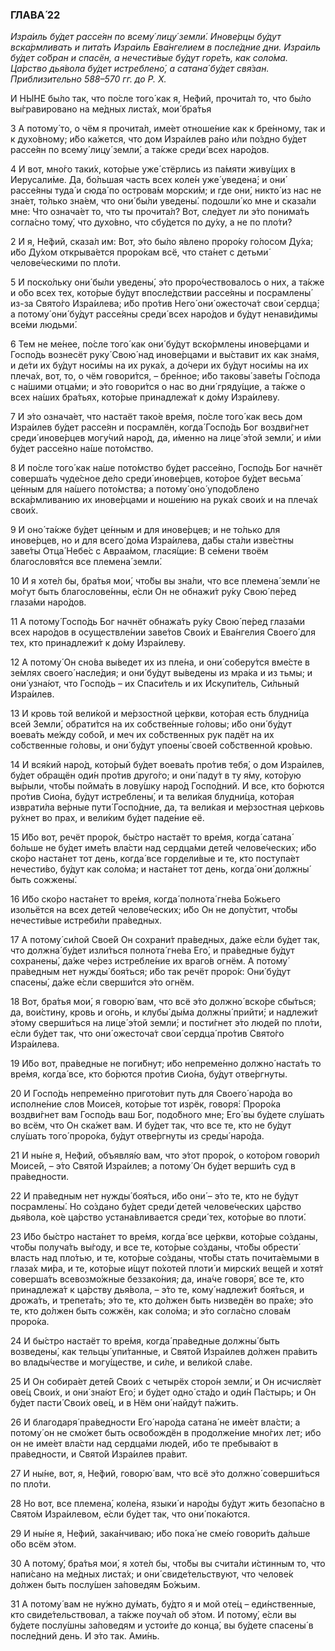 ### ГЛАВА́ 22

_Изра́иль бу́дет рассе́ян по всему́ лицу́ земли́. Инове́рцы бу́дут вска́рмливать и пита́ть Изра́иль Ева́нгелием в после́дние дни. Изра́иль бу́дет со́бран и спасён, а нечести́вые бу́дут горе́ть, как соло́ма. Ца́рство дья́вола бу́дет истреблено́, а сатана́ бу́дет свя́зан. Приблизительно 588–570 гг. до Р. Х._

И НЫ́НЕ бы́ло так, что по́сле того́ как я, Не́фий, прочита́л то, что бы́ло вы́гравировано на ме́дных листа́х, мои́ бра́тья

3 А потому́ то, о чём я прочита́л, име́ет отноше́ние как к бре́нному, так и к духо́вному; и́бо ка́жется, что дом Изра́илев ра́но и́ли по́здно бу́дет рассе́ян по всему́ лицу́ земли́, а та́кже среди́ всех наро́дов.

4 И вот, мно́го таки́х, кото́рые уже́ стёрлись из па́мяти живу́щих в Иерусали́ме. Да, бо́льшая часть всех коле́н уже́ уведена́; и они́ рассе́яны туда́ и сюда́ по острова́м морски́м; и где они́, никто́ из нас не зна́ет, то́лько зна́ем, что они́ бы́ли уведены́. подошли́ ко мне и сказа́ли мне: Что означа́ет то, что ты прочита́л? Вот, сле́дует ли э́то понима́ть согла́сно тому́, что духо́вно, что сбу́дется по ду́ху, а не по пло́ти?

2 И я, Не́фий, сказа́л им: Вот, э́то бы́ло я́влено проро́ку го́лосом Ду́ха; и́бо Ду́хом открыва́ется проро́кам всё, что ста́нет с детьми́ челове́ческими по пло́ти.

5 И поско́льку они́ бы́ли уведены́, э́то проро́чествовалось о них, а та́кже и о́бо всех тех, кото́рые бу́дут впосле́дствии рассе́яны и посрамлены́ из-за Свято́го Изра́илева; и́бо про́тив Него́ они́ ожесточа́т свои́ сердца́; а потому́ они́ бу́дут рассе́яны среди́ всех наро́дов и бу́дут ненави́димы все́ми людьми́.

6 Тем не ме́нее, по́сле того́ как они́ бу́дут вско́рмлены инове́рцами и Госпо́дь вознесёт руку́ Свою́ над инове́рцами и вы́ставит их как зна́мя, и де́ти их бу́дут носи́мы на их рука́х, а до́чери их бу́дут носи́мы на их плеча́х, вот, то, о чём говори́тся, – бре́нное; и́бо таковы́ заве́ты Го́спода с на́шими отца́ми; и э́то говори́тся о нас во дни́ гряду́щие, а та́кже о всех на́ших бра́тьях, кото́рые принадлежа́т к до́му Изра́илеву.

7 И э́то означа́ет, что настаёт тако́е вре́мя, по́сле того́ как весь дом Изра́илев бу́дет рассе́ян и посрамлён, когда́ Госпо́дь Бог воздви́гнет среди́ инове́рцев могу́чий наро́д, да, и́менно на лице́ э́той земли́, и и́ми бу́дет рассе́яно на́ше пото́мство.

8 И по́сле того́ как на́ше пото́мство бу́дет рассе́яно, Госпо́дь Бог начнёт соверша́ть чуде́сное де́ло среди́ инове́рцев, кото́рое бу́дет весьма́ це́нным для на́шего пото́мства; а потому́ оно́ уподо́блено вска́рмливанию их инове́рцами и ноше́нию на рука́х свои́х и на плеча́х свои́х.

9 И оно́ та́кже бу́дет це́нным и для инове́рцев; и не то́лько для инове́рцев, но и для всего́ до́ма Изра́илева, да́бы ста́ли изве́стны заве́ты Отца́ Небе́с с Авраа́мом, глася́щие: В се́мени твоём благословя́тся все племена́ земли́.

10 И я хоте́л бы, бра́тья мои́, что́бы вы зна́ли, что все племена́ земли́ не мо́гут быть благослове́нны, е́сли Он не обнажи́т ру́ку Свою́ пе́ред глаза́ми наро́дов.

11 А потому́ Госпо́дь Бог начнёт обнажа́ть ру́ку Свою́ пе́ред глаза́ми всех наро́дов в осуществле́нии заве́тов Свои́х и Ева́нгелия Своего́ для тех, кто принадлежи́т к до́му Изра́илеву.

12 А потому́ Он сно́ва вы́ведет их из пле́на, и они́ соберу́тся вме́сте в зе́млях своего́ насле́дия; и они́ бу́дут вы́ведены из мра́ка и из тьмы; и они́ узна́ют, что Госпо́дь – их Спаси́тель и их Искупи́тель, Си́льный Изра́илев.

13 И кровь той вели́кой и ме́рзостной це́ркви, кото́рая есть блудни́ца всей Земли́, обрати́тся на их собстве́нные го́ловы; и́бо они́ бу́дут воева́ть ме́жду собо́й, и меч их со́бственных рук падёт на их со́бственные го́ловы, и они́ бу́дут упоены́ свое́й со́бственной кро́вью.

14 И вся́кий наро́д, кото́рый бу́дет воева́ть про́тив тебя́, о дом Изра́илев, бу́дет обращён оди́н про́тив друго́го; и они́ паду́т в ту я́му, кото́рую вы́рыли, что́бы пойма́ть в лову́шку наро́д Госпо́дний. И все, кто бо́рются про́тив Сио́на, бу́дут истреблены́, и та вели́кая блудни́ца, кото́рая изврати́ла ве́рные пути́ Госпо́дние, да, та вели́кая и ме́рзостная це́рковь ру́хнет во прах, и вели́ким бу́дет паде́ние её.

15 И́бо вот, речёт проро́к, бы́стро настаёт то вре́мя, когда́ сатана́ бо́льше не бу́дет име́ть вла́сти над сердца́ми дете́й челове́ческих; и́бо ско́ро наста́нет тот день, когда́ все гордели́вые и те, кто поступа́ет нечести́во, бу́дут как соло́ма; и наста́нет тот день, когда́ они́ должны́ быть сожжены́.

16 И́бо ско́ро наста́нет то вре́мя, когда́ полнота́ гне́ва Бо́жьего изольётся на всех дете́й челове́ческих; и́бо Он не допу́стит, что́бы нечести́вые истреби́ли пра́ведных.

17 А потому́ си́лой Свое́й Он сохрани́т пра́ведных, да́же е́сли бу́дет так, что должна́ бу́дет изли́ться полнота́ гне́ва Его́, и пра́ведные бу́дут сохранены́, да́же че́рез истребле́ние их враго́в огнём. А потому́ пра́ведным нет нужды́ боя́ться; и́бо так речёт проро́к: Они́ бу́дут спасены́, да́же е́сли сверши́тся э́то огнём.

18 Вот, бра́тья мои́, я говорю́ вам, что всё э́то должно́ вско́ре сбы́ться; да, вои́стину, кровь и ого́нь, и клубы́ ды́ма должны́ прийти́; и надлежи́т э́тому сверши́ться на лице́ э́той земли́; и пости́гнет э́то люде́й по пло́ти, е́сли бу́дет так, что они́ ожесточа́т свои́ сердца́ про́тив Свято́го Изра́илева.

19 И́бо вот, пра́ведные не поги́бнут; и́бо непреме́нно должно́ наста́ть то вре́мя, когда́ все, кто бо́рются про́тив Сио́на, бу́дут отве́ргнуты.

20 И Госпо́дь непреме́нно пригото́вит путь для Своего́ наро́да во исполне́ние слов Моисе́я, кото́рые тот изрёк, говоря́: Проро́ка воздви́гнет вам Госпо́дь ваш Бог, подо́бного мне; Его́ вы бу́дете слу́шать во всём, что Он ска́жет вам. И бу́дет так, что все те, кто не бу́дут слу́шать того́ проро́ка, бу́дут отве́ргнуты из среды́ наро́да.

21 И ны́не я, Не́фий, объявля́ю вам, что э́тот проро́к, о кото́ром говори́л Моисе́й, – э́то Свято́й Изра́илев; а потому́ Он бу́дет верши́ть суд в пра́ведности.

22 И пра́ведным нет нужды́ боя́ться, и́бо они́ – э́то те, кто не бу́дут посрамлены́. Но со́здано бу́дет среди́ дете́й челове́ческих ца́рство дья́вола, ко́е ца́рство устана́вливается среди́ тех, кото́рые во плоти́.

23 И́бо бы́стро наста́нет то вре́мя, когда́ все це́ркви, кото́рые со́зданы, что́бы получа́ть вы́году, и все те, кото́рые со́зданы, что́бы обрести́ власть над пло́тью, и те, кото́рые со́зданы, что́бы стать почита́емыми в глаза́х ми́ра, и те, кото́рые и́щут по́хотей плоти́ и мирски́х веще́й и хотя́т соверша́ть всевозмо́жные беззако́ния; да, ина́че говоря́, все те, кто принадлежа́т к ца́рству дья́вола, – э́то те, кому́ надлежи́т боя́ться, и дрожа́ть, и трепета́ть; э́то те, кто до́лжен быть низведён во пра́хе; э́то те, кто до́лжен быть сожжён, как соло́ма; и э́то согла́сно слова́м проро́ка.

24 И бы́стро настаёт то вре́мя, когда́ пра́ведные должны́ быть возведены́, как тельцы́ упи́танные, и Свято́й Изра́илев до́лжен пра́вить во влады́честве и могу́ществе, и си́ле, и вели́кой сла́ве.

25 И Он собира́ет дете́й Свои́х с четырёх сторо́н земли́, и Он исчисля́ет ове́ц Свои́х, и они́ зна́ют Его́; и бу́дет одно́ ста́до и оди́н Па́стырь; и Он бу́дет пасти́ Свои́х ове́ц, и в Нём они́ найду́т па́жить.

26 И благодаря́ пра́ведности Его́ наро́да сатана́ не име́ет вла́сти; а потому́ он не смо́жет быть освобождён в продолже́ние мно́гих лет; ибо он не име́ет вла́сти над сердца́ми люде́й, ибо те пребыва́ют в пра́ведности, и Свято́й Изра́илев пра́вит.

27 И ны́не, вот, я, Не́фий, говорю́ вам, что всё э́то должно́ соверши́ться по пло́ти.

28 Но вот, все племена́, коле́на, языки́ и наро́ды бу́дут жить безопа́сно в Свято́м Изра́илевом, е́сли бу́дет так, что они́ пока́ются.

29 И ны́не я, Не́фий, зака́нчиваю; и́бо пока́ не сме́ю говори́ть да́льше о́бо всём э́том.

30 А потому́, бра́тья мои́, я хоте́л бы, что́бы вы счита́ли и́стинным то, что напи́сано на ме́дных листа́х; и они́ свиде́тельствуют, что челове́к до́лжен быть послу́шен за́поведям Бо́жьим.

31 А потому́ вам не ну́жно ду́мать, бу́дто я и мой оте́ц – еди́нственные, кто свиде́тельствовал, а та́кже поуча́л об э́том. И потому́, е́сли вы бу́дете послу́шны за́поведям и устои́те до конца́, вы бу́дете спасены́ в после́дний день. И э́то так. Ами́нь.
